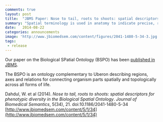 ```yaml
---
comments: true
layout: post
title:  "JBMS Paper: Nose to tail, roots to shoots: spatial descriptors for phenotypic diversity in the Biological Spatial Ontology"
summary: "Spatial terminology is used in anatomy to indicate precise, relative positions of structures in an organism. While these terms are often standardized within specific fields of biology, they can differ dramatically across taxa. The Biological Spatial Ontology standardizes the description of spatial and topological relationships across taxa to enable the discovery of comparable phenotypes."
date:   2014-08-22
categories: announcements
image: 'http://www.jbiomedsem.com/content/figures/2041-1480-5-34-3.jpg'
tags:
 - release
---
```


Our paper on the Biological SPatial Ontology (BSPO) has been
[published in JBMS](http://www.jbiomedsem.com/content/5/1/34).

The BSPO is an ontology complementary to Uberon describing regions,
axes and relations for connecting organism parts spatially and
topologically across all forms of life.


Dahdul, W. et al (2014).
*Nose to tail, roots to shoots: spatial descriptors for phenotypic diversity in the Biological Spatial Ontology*.
_Journal of Biomedical Semantics_, 5(34), 21. doi:10.1186/2041-1480-5-34
[http://www.jbiomedsem.com/content/5/1/34](http://www.jbiomedsem.com/content/5/1/34)

